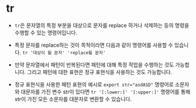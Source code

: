 # tr

- `tr`은 문자열의 특정 부분을 대상으로 문자를 replace 하거나 삭제하는 등의 명령을 수행할 수 있는 명령어입니다.

- 특정 문자를 replace하는 것이 목적이라면 다음과 같이 명령어를 사용할 수 있습니다. `tr '대상이 될 문자' 'replace될 문자'`

- 만약 문자열에서 패턴이 반복된다면 패턴에 대해 특정 작업을 수행하는 것도 가능합니다. 그리고 패턴에 대한 표현은 정규 표현식을 사용하는 것도 가능합니다.

- 정규 표현식을 사용한 패턴 표현의 예시로 `export str="asdASD"` 명령어로 소문자와 대문자를 가진 변수 str이 있다면 `tr '[:lower:]' '[:upper:]'` 명령어를 통해 str이 가진 모든 소문자를 대문자로 변환할 수 있습니다.
